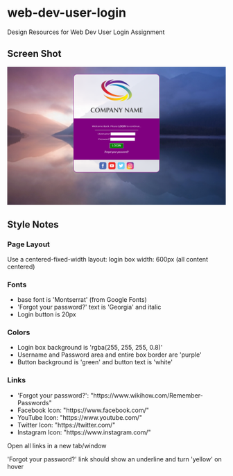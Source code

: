 # web-dev-user-login
Design Resources for Web Dev User Login Assignment

<h2>Screen Shot</h2>
<img src="images/user-login-screenshot.png">

<h2>Style Notes</h2>
<h3>Page Layout</h3>
<p>Use a centered-fixed-width layout: login box width: 600px (all content centered)</p>

<h3>Fonts</h3>
<ul>
  <li>base font is 'Montserrat' (from Google Fonts)</li>
  <li>'Forgot your password?' text is 'Georgia' and italic</li>
  <li>Login button is 20px</li>
</ul>

<h3>Colors</h3>
<ul>
  <li>Login box background is 'rgba(255, 255, 255, 0.8)'</li>
  <li>Username and Password area and entire box border are 'purple'</li>
  <li>Button background is 'green' and button text is 'white'</li>
</ul>

<h3>Links</h3>
<ul>
  <li>'Forgot your password?': "https://www.wikihow.com/Remember-Passwords"</li>
  <li>Facebook Icon: "https://www.facebook.com/"</li>
  
  <li>YouTube Icon: "https://www.youtube.com/"</li>
  <li>Twitter Icon: "https://twitter.com/"</li>
  <li>Instagram Icon: "https://www.instagram.com/"</li>
</ul>
<p>Open all links in a new tab/window</p>
<p>'Forgot your password?' link should show an underline and turn 'yellow' on hover</p>
